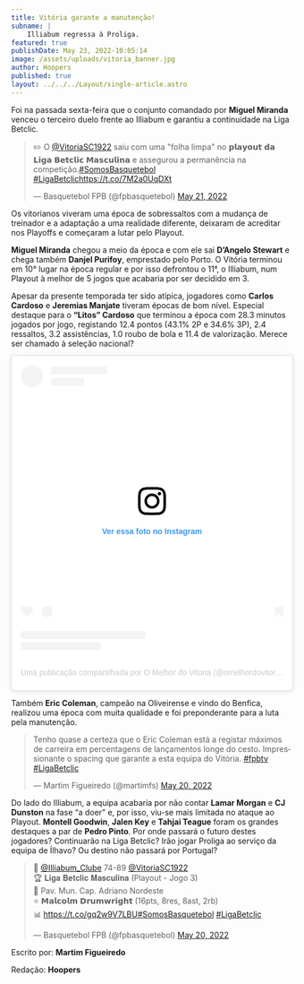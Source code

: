 ```yaml
---
title: Vitória garante a manutenção!
subname: |
    Illiabum regressa à Proliga.
featured: true
publishDate: May 23, 2022-10:05:14
image: /assets/uploads/vitoria_banner.jpg
author: Hoopers
published: true
layout: ../../../Layout/single-article.astro
---
```


Foi na passada sexta-feira que o conjunto comandado por **Miguel Miranda** venceu o terceiro duelo frente ao Illiabum e garantiu a continuidade na Liga Betclic.

<blockquote class="twitter-tweet"><p lang="pt" dir="ltr">✏️ O <a href="https://twitter.com/VitoriaSC1922?ref_src=twsrc%5Etfw">@VitoriaSC1922</a> saiu com uma &quot;folha limpa&quot; no 𝗽𝗹𝗮𝘆𝗼𝘂𝘁 𝗱𝗮 𝗟𝗶𝗴𝗮 𝗕𝗲𝘁𝗰𝗹𝗶𝗰 𝗠𝗮𝘀𝗰𝘂𝗹𝗶𝗻𝗮 e assegurou a permanência na competição.<a href="https://twitter.com/hashtag/SomosBasquetebol?src=hash&amp;ref_src=twsrc%5Etfw">#SomosBasquetebol</a> <a href="https://twitter.com/hashtag/LigaBetclic?src=hash&amp;ref_src=twsrc%5Etfw">#LigaBetclic</a><a href="https://t.co/7M2a0UqDXt">https://t.co/7M2a0UqDXt</a></p>&mdash; Basquetebol FPB (@fpbasquetebol) <a href="https://twitter.com/fpbasquetebol/status/1527808891911815174?ref_src=twsrc%5Etfw">May 21, 2022</a></blockquote>

Os vitorianos viveram uma época de sobressaltos com a mudança de treinador e a adaptação a uma realidade diferente, deixaram de acreditar nos Playoffs e começaram a lutar pelo Playout.

**Miguel Miranda** chegou a meio da época e com ele sai **D’Angelo Stewart** e chega também **Danjel Purifoy**, emprestado pelo Porto. O Vitória terminou em 10° lugar na época regular e por isso defrontou o 11°, o Illiabum, num Playout à melhor de 5 jogos que acabaria por ser decidido em 3.

Apesar da presente temporada ter sido atípica, jogadores como **Carlos Cardoso** e **Jeremias Manjate** tiveram épocas de bom nível. Especial destaque para o **“Litos” Cardoso** que terminou a época com 28.3 minutos jogados por jogo, registando 12.4 pontos (43.1% 2P e 34.6% 3P), 2.4 ressaltos, 3.2 assistências, 1.0 roubo de bola e 11.4 de valorização. Merece ser chamado à seleção nacional?

<blockquote class="instagram-media" data-instgrm-captioned data-instgrm-permalink="https://www.instagram.com/p/CdqcummsF9E/?utm_source=ig_embed&amp;utm_campaign=loading" data-instgrm-version="14" style=" background:#FFF; border:0; border-radius:3px; box-shadow:0 0 1px 0 rgba(0,0,0,0.5),0 1px 10px 0 rgba(0,0,0,0.15); margin: 1px; max-width:540px; min-width:326px; padding:0; width:99.375%; width:-webkit-calc(100% - 2px); width:calc(100% - 2px);"><div style="padding:16px;"> <a href="https://www.instagram.com/p/CdqcummsF9E/?utm_source=ig_embed&amp;utm_campaign=loading" style=" background:#FFFFFF; line-height:0; padding:0 0; text-align:center; text-decoration:none; width:100%;" target="_blank"> <div style=" display: flex; flex-direction: row; align-items: center;"> <div style="background-color: #F4F4F4; border-radius: 50%; flex-grow: 0; height: 40px; margin-right: 14px; width: 40px;"></div> <div style="display: flex; flex-direction: column; flex-grow: 1; justify-content: center;"> <div style=" background-color: #F4F4F4; border-radius: 4px; flex-grow: 0; height: 14px; margin-bottom: 6px; width: 100px;"></div> <div style=" background-color: #F4F4F4; border-radius: 4px; flex-grow: 0; height: 14px; width: 60px;"></div></div></div><div style="padding: 19% 0;"></div> <div style="display:block; height:50px; margin:0 auto 12px; width:50px;"><svg width="50px" height="50px" viewBox="0 0 60 60" version="1.1" xmlns="https://www.w3.org/2000/svg" xmlns:xlink="https://www.w3.org/1999/xlink"><g stroke="none" stroke-width="1" fill="none" fill-rule="evenodd"><g transform="translate(-511.000000, -20.000000)" fill="#000000"><g><path d="M556.869,30.41 C554.814,30.41 553.148,32.076 553.148,34.131 C553.148,36.186 554.814,37.852 556.869,37.852 C558.924,37.852 560.59,36.186 560.59,34.131 C560.59,32.076 558.924,30.41 556.869,30.41 M541,60.657 C535.114,60.657 530.342,55.887 530.342,50 C530.342,44.114 535.114,39.342 541,39.342 C546.887,39.342 551.658,44.114 551.658,50 C551.658,55.887 546.887,60.657 541,60.657 M541,33.886 C532.1,33.886 524.886,41.1 524.886,50 C524.886,58.899 532.1,66.113 541,66.113 C549.9,66.113 557.115,58.899 557.115,50 C557.115,41.1 549.9,33.886 541,33.886 M565.378,62.101 C565.244,65.022 564.756,66.606 564.346,67.663 C563.803,69.06 563.154,70.057 562.106,71.106 C561.058,72.155 560.06,72.803 558.662,73.347 C557.607,73.757 556.021,74.244 553.102,74.378 C549.944,74.521 548.997,74.552 541,74.552 C533.003,74.552 532.056,74.521 528.898,74.378 C525.979,74.244 524.393,73.757 523.338,73.347 C521.94,72.803 520.942,72.155 519.894,71.106 C518.846,70.057 518.197,69.06 517.654,67.663 C517.244,66.606 516.755,65.022 516.623,62.101 C516.479,58.943 516.448,57.996 516.448,50 C516.448,42.003 516.479,41.056 516.623,37.899 C516.755,34.978 517.244,33.391 517.654,32.338 C518.197,30.938 518.846,29.942 519.894,28.894 C520.942,27.846 521.94,27.196 523.338,26.654 C524.393,26.244 525.979,25.756 528.898,25.623 C532.057,25.479 533.004,25.448 541,25.448 C548.997,25.448 549.943,25.479 553.102,25.623 C556.021,25.756 557.607,26.244 558.662,26.654 C560.06,27.196 561.058,27.846 562.106,28.894 C563.154,29.942 563.803,30.938 564.346,32.338 C564.756,33.391 565.244,34.978 565.378,37.899 C565.522,41.056 565.552,42.003 565.552,50 C565.552,57.996 565.522,58.943 565.378,62.101 M570.82,37.631 C570.674,34.438 570.167,32.258 569.425,30.349 C568.659,28.377 567.633,26.702 565.965,25.035 C564.297,23.368 562.623,22.342 560.652,21.575 C558.743,20.834 556.562,20.326 553.369,20.18 C550.169,20.033 549.148,20 541,20 C532.853,20 531.831,20.033 528.631,20.18 C525.438,20.326 523.257,20.834 521.349,21.575 C519.376,22.342 517.703,23.368 516.035,25.035 C514.368,26.702 513.342,28.377 512.574,30.349 C511.834,32.258 511.326,34.438 511.181,37.631 C511.035,40.831 511,41.851 511,50 C511,58.147 511.035,59.17 511.181,62.369 C511.326,65.562 511.834,67.743 512.574,69.651 C513.342,71.625 514.368,73.296 516.035,74.965 C517.703,76.634 519.376,77.658 521.349,78.425 C523.257,79.167 525.438,79.673 528.631,79.82 C531.831,79.965 532.853,80.001 541,80.001 C549.148,80.001 550.169,79.965 553.369,79.82 C556.562,79.673 558.743,79.167 560.652,78.425 C562.623,77.658 564.297,76.634 565.965,74.965 C567.633,73.296 568.659,71.625 569.425,69.651 C570.167,67.743 570.674,65.562 570.82,62.369 C570.966,59.17 571,58.147 571,50 C571,41.851 570.966,40.831 570.82,37.631"></path></g></g></g></svg></div><div style="padding-top: 8px;"> <div style=" color:#3897f0; font-family:Arial,sans-serif; font-size:14px; font-style:normal; font-weight:550; line-height:18px;">Ver essa foto no Instagram</div></div><div style="padding: 12.5% 0;"></div> <div style="display: flex; flex-direction: row; margin-bottom: 14px; align-items: center;"><div> <div style="background-color: #F4F4F4; border-radius: 50%; height: 12.5px; width: 12.5px; transform: translateX(0px) translateY(7px);"></div> <div style="background-color: #F4F4F4; height: 12.5px; transform: rotate(-45deg) translateX(3px) translateY(1px); width: 12.5px; flex-grow: 0; margin-right: 14px; margin-left: 2px;"></div> <div style="background-color: #F4F4F4; border-radius: 50%; height: 12.5px; width: 12.5px; transform: translateX(9px) translateY(-18px);"></div></div><div style="margin-left: 8px;"> <div style=" background-color: #F4F4F4; border-radius: 50%; flex-grow: 0; height: 20px; width: 20px;"></div> <div style=" width: 0; height: 0; border-top: 2px solid transparent; border-left: 6px solid #f4f4f4; border-bottom: 2px solid transparent; transform: translateX(16px) translateY(-4px) rotate(30deg)"></div></div><div style="margin-left: auto;"> <div style=" width: 0px; border-top: 8px solid #F4F4F4; border-right: 8px solid transparent; transform: translateY(16px);"></div> <div style=" background-color: #F4F4F4; flex-grow: 0; height: 12px; width: 16px; transform: translateY(-4px);"></div> <div style=" width: 0; height: 0; border-top: 8px solid #F4F4F4; border-left: 8px solid transparent; transform: translateY(-4px) translateX(8px);"></div></div></div> <div style="display: flex; flex-direction: column; flex-grow: 1; justify-content: center; margin-bottom: 24px;"> <div style=" background-color: #F4F4F4; border-radius: 4px; flex-grow: 0; height: 14px; margin-bottom: 6px; width: 224px;"></div> <div style=" background-color: #F4F4F4; border-radius: 4px; flex-grow: 0; height: 14px; width: 144px;"></div></div></a><p style=" color:#c9c8cd; font-family:Arial,sans-serif; font-size:14px; line-height:17px; margin-bottom:0; margin-top:8px; overflow:hidden; padding:8px 0 7px; text-align:center; text-overflow:ellipsis; white-space:nowrap;"><a href="https://www.instagram.com/p/CdqcummsF9E/?utm_source=ig_embed&amp;utm_campaign=loading" style=" color:#c9c8cd; font-family:Arial,sans-serif; font-size:14px; font-style:normal; font-weight:normal; line-height:17px; text-decoration:none;" target="_blank">Uma publicação compartilhada por O Melhor do Vitoria (@omelhordovitoria)</a></p></div></blockquote>

Também **Eric Coleman**, campeão na Oliveirense e vindo do Benfica, realizou uma época com muita qualidade e foi preponderante para a luta pela manutenção.

<blockquote class="twitter-tweet"><p lang="pt" dir="ltr">Tenho quase a certeza que o Eric Coleman está a registar máximos de carreira em percentagens de lançamentos longe do cesto. Impressionante o spacing que garante a esta equipa do Vitória. <a href="https://twitter.com/hashtag/fpbtv?src=hash&amp;ref_src=twsrc%5Etfw">#fpbtv</a> <a href="https://twitter.com/hashtag/LigaBetclic?src=hash&amp;ref_src=twsrc%5Etfw">#LigaBetclic</a></p>&mdash; Martim Figueiredo (@martimfs) <a href="https://twitter.com/martimfs/status/1527743778253164545?ref_src=twsrc%5Etfw">May 20, 2022</a></blockquote>

Do lado do Illiabum, a equipa acabaria por não contar **Lamar Morgan** e **CJ Dunston** na fase “a doer” e, por isso, viu-se mais limitada no ataque ao Playout. **Montell Goodwin**, **Jalen Key** e **Tahjai Teague** foram os grandes destaques a par de **Pedro Pinto**. Por onde passará o futuro destes jogadores? Continuarão na Liga Betclic? Irão jogar Proliga ao serviço da equipa de Ílhavo? Ou destino não passará por Portugal?

<blockquote class="twitter-tweet"><p lang="en" dir="ltr">🏀 <a href="https://twitter.com/Illiabum_Clube?ref_src=twsrc%5Etfw">@Illiabum_Clube</a> 74-89 <a href="https://twitter.com/VitoriaSC1922?ref_src=twsrc%5Etfw">@VitoriaSC1922</a> <br>🏆 𝐋𝐢𝐠𝐚 𝐁𝐞𝐭𝐜𝐥𝐢𝐜 𝐌𝐚𝐬𝐜𝐮𝐥𝐢𝐧𝐚 (Playout - Jogo 3)<br>📍 Pav. Mun. Cap. Adriano Nordeste<br>⭐ 𝗠𝗮𝗹𝗰𝗼𝗹𝗺 𝗗𝗿𝘂𝗺𝘄𝗿𝗶𝗴𝗵𝘁 (16pts, 8res, 8ast, 2rb)<br>📊 <a href="https://t.co/gq2w9V7LBU">https://t.co/gq2w9V7LBU</a><a href="https://twitter.com/hashtag/SomosBasquetebol?src=hash&amp;ref_src=twsrc%5Etfw">#SomosBasquetebol</a> <a href="https://twitter.com/hashtag/LigaBetclic?src=hash&amp;ref_src=twsrc%5Etfw">#LigaBetclic</a></p>&mdash; Basquetebol FPB (@fpbasquetebol) <a href="https://twitter.com/fpbasquetebol/status/1527768536554389506?ref_src=twsrc%5Etfw">May 20, 2022</a></blockquote>

Escrito por: **Martim Figueiredo**

Redação: **Hoopers**

<script async src="https://platform.twitter.com/widgets.js" charset="utf-8"></script>

<script async src="//www.instagram.com/embed.js"></script>
